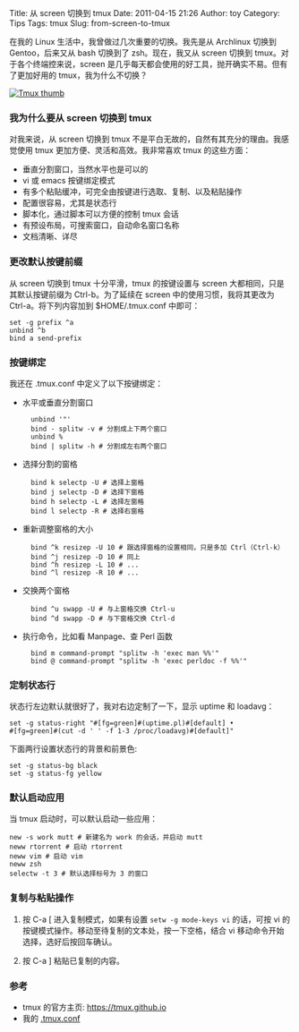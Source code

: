 Title: 从 screen 切换到 tmux
Date: 2011-04-15 21:26
Author: toy
Category: Tips
Tags: tmux
Slug: from-screen-to-tmux

在我的 Linux 生活中，我曾做过几次重要的切换。我先是从 Archlinux 切换到 Gentoo，后来又从 bash 切换到了 zsh。现在，我又从 screen 切换到 tmux。对于各个终端控来说，screen 是几乎每天都会使用的好工具，抛开确实不易。但有了更加好用的 tmux，我为什么不切换？

<!-- PELICAN_END_SUMMARY -->

[![Tmux thumb](http://linuxtoy.org/img/2011/04/tmux-thumb.png)](http://linuxtoy.org/img/2011/04/tmux.png)

### 我为什么要从 screen 切换到 tmux

对我来说，从 screen 切换到 tmux 不是平白无故的，自然有其充分的理由。我感觉使用 tmux 更加方便、灵活和高效。我非常喜欢 tmux 的这些方面：

+ 垂直分割窗口，当然水平也是可以的  
+ vi 或 emacs 按键绑定模式  
+ 有多个粘贴缓冲，可完全由按键进行选取、复制、以及粘贴操作  
+ 配置很容易，尤其是状态行  
+ 脚本化，通过脚本可以方便的控制 tmux 会话  
+ 有预设布局，可搜索窗口，自动命名窗口名称  
+ 文档清晰、详尽

### 更改默认按键前缀

从 screen 切换到 tmux 十分平滑，tmux 的按键设置与 screen 大都相同，只是其默认按键前缀为 Ctrl-b。为了延续在 screen 中的使用习惯，我将其更改为 Ctrl-a。将下列内容加到 $HOME/.tmux.conf 中即可：

    set -g prefix ^a  
    unbind ^b  
    bind a send-prefix

### 按键绑定

我还在 .tmux.conf 中定义了以下按键绑定：

+ 水平或垂直分割窗口

        unbind '"'  
        bind - splitw -v # 分割成上下两个窗口  
        unbind %  
        bind | splitw -h # 分割成左右两个窗口

+ 选择分割的窗格

        bind k selectp -U # 选择上窗格  
        bind j selectp -D # 选择下窗格  
        bind h selectp -L # 选择左窗格  
        bind l selectp -R # 选择右窗格

+ 重新调整窗格的大小

        bind ^k resizep -U 10 # 跟选择窗格的设置相同，只是多加 Ctrl（Ctrl-k）  
        bind ^j resizep -D 10 # 同上  
        bind ^h resizep -L 10 # ...  
        bind ^l resizep -R 10 # ...

+ 交换两个窗格

        bind ^u swapp -U # 与上窗格交换 Ctrl-u  
        bind ^d swapp -D # 与下窗格交换 Ctrl-d

+ 执行命令，比如看 Manpage、查 Perl 函数

        bind m command-prompt "splitw -h 'exec man %%'"  
        bind @ command-prompt "splitw -h 'exec perldoc -f %%'"

### 定制状态行

状态行左边默认就很好了，我对右边定制了一下，显示 uptime 和 loadavg：

    set -g status-right "#[fg=green]#(uptime.pl)#[default] •
    #[fg=green]#(cut -d ' ' -f 1-3 /proc/loadavg)#[default]"

下面两行设置状态行的背景和前景色:

    set -g status-bg black  
    set -g status-fg yellow

### 默认启动应用

当 tmux 启动时，可以默认启动一些应用：

    new -s work mutt # 新建名为 work 的会话，并启动 mutt  
    neww rtorrent # 启动 rtorrent  
    neww vim # 启动 vim  
    neww zsh  
    selectw -t 3 # 默认选择标号为 3 的窗口

### 复制与粘贴操作

1. 按 C-a [ 进入复制模式，如果有设置 `setw -g mode-keys vi` 的话，可按 vi 的按键模式操作。移动至待复制的文本处，按一下空格，结合 vi 移动命令开始选择，选好后按回车确认。

2. 按 C-a ] 粘贴已复制的内容。

### 参考

+ tmux 的官方主页: <https://tmux.github.io> 
+ 我的 [.tmux.conf][t]

[t]: https://github.com/xuxiaodong/tmuxen

